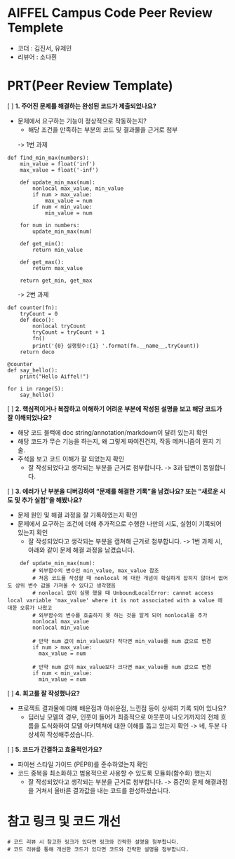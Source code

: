 # AIFFEL Campus Code Peer Review Templete

-   코더 : 김진서, 유제민
-   리뷰어 : 소다흰

# PRT(Peer Review Template)

\[ \] **1\. 주어진 문제를 해결하는 완성된 코드가 제출되었나요?**

-   문제에서 요구하는 기능이 정상적으로 작동하는지?
    -   해당 조건을 만족하는 부분의 코드 및 결과물을 근거로 첨부

      -> 1번 과제

```
def find_min_max(numbers):
    min_value = float('inf')
    max_value = float('-inf')

    def update_min_max(num):
        nonlocal max_value, min_value
        if num > max_value:
            max_value = num
        if num < min_value:
            min_value = num

    for num in numbers:
        update_min_max(num)

    def get_min():
        return min_value

    def get_max():
        return max_value

    return get_min, get_max
```

      -> 2번 과제

```
def counter(fn):
    tryCount = 0
    def deco():
        nonlocal tryCount
        tryCount = tryCount + 1
        fn()
        print('{0} 실행횟수:{1} '.format(fn.__name__,tryCount))
    return deco

@counter
def say_hello():
    print("Hello Aiffel!")

for i in range(5):
    say_hello()
```

\[ \] **2\. 핵심적이거나 복잡하고 이해하기 어려운 부분에 작성된 설명을 보고 해당 코드가 잘 이해되었나요?**

-   해당 코드 블럭에 doc string/annotation/markdown이 달려 있는지 확인
-   해당 코드가 무슨 기능을 하는지, 왜 그렇게 짜여진건지, 작동 메커니즘이 뭔지 기술.
-   주석을 보고 코드 이해가 잘 되었는지 확인
    -   잘 작성되었다고 생각되는 부분을 근거로 첨부합니다. -> 3과 답변이 동일합니다.

\[ \] **3\. 에러가 난 부분을 디버깅하여 “문제를 해결한 기록”을 남겼나요? 또는 “새로운 시도 및 추가 실험”을 해봤나요?**

-   문제 원인 및 해결 과정을 잘 기록하였는지 확인
-   문제에서 요구하는 조건에 더해 추가적으로 수행한 나만의 시도, 실험이 기록되어 있는지 확인
    -   잘 작성되었다고 생각되는 부분을 캡쳐해 근거로 첨부합니다. -> 1번 과제 시, 아래와 같이 문제 해결 과정을 남겼습니다.  
          
        

```
    def update_min_max(num):
        # 외부함수의 변수인 min_value, max_value 참조
        # 처음 코드를 작성할 때 nonlocal 에 대한 개념이 확실하게 잡히지 않아서 없어도 상위 변수 값을 가져올 수 있다고 생각했음
        # nonlocal 없이 실행 했을 때 UnboundLocalError: cannot access local variable 'max_value' where it is not associated with a value 에 대한 오류가 나왔고
        # 외부함수의 변수를 호출하지 못 하는 것을 알게 되어 nonlocal을 추가
        nonlocal max_value
        nonlocal min_value

        # 만약 num 값이 min_value보다 작다면 min_value를 num 값으로 변경
        if num > max_value:
          max_value = num

        # 만약 num 값이 max_value보다 크다면 max_value를 num 값으로 변경
        if num < min_value:
          min_value = num
```

\[ \] **4\. 회고를 잘 작성했나요?**

-   프로젝트 결과물에 대해 배운점과 아쉬운점, 느낀점 등이 상세히 기록 되어 있나요?
    -   딥러닝 모델의 경우, 인풋이 들어가 최종적으로 아웃풋이 나오기까지의 전체 흐름을 도식화하여 모델 아키텍쳐에 대한 이해를 돕고 있는지 확인 -> 네, 두분 다 상세히 작성해주셨습니다.

\[ \] **5\. 코드가 간결하고 효율적인가요?**

-   파이썬 스타일 가이드 (PEP8)를 준수하였는지 확인
-   코드 중복을 최소화하고 범용적으로 사용할 수 있도록 모듈화(함수화) 했는지
    -   잘 작성되었다고 생각되는 부분을 근거로 첨부합니다. -> 중간의 문제 해결과정을 거쳐서 올바른 결과값을 내는 코드를 완성하셨습니다.

# 참고 링크 및 코드 개선

```
# 코드 리뷰 시 참고한 링크가 있다면 링크와 간략한 설명을 첨부합니다.
# 코드 리뷰를 통해 개선한 코드가 있다면 코드와 간략한 설명을 첨부합니다.
```
